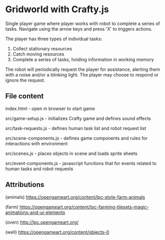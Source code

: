# Gridworld with Crafty.js

Single player game where player works with robot to complete a series of tasks. Navigate using the arrow keys and press 'X' to triggers actions.

The player has three types of individual tasks: 
1) Collect stationary resources
2) Catch moving resources
3) Complete a series of tasks, holding information in working memory

The robot will periodically request the player for assistance, alerting them with a noise and/or a blinking light. The player may choose to respond or ignore the request.

## File content
index.html - open in browser to start game

src/game-setup.js - initializes Crafty game and defines sound effects

src/task-requests.js - defines human task list and robot request list

src/scene-components.js - defines game components and rules for interactions with environment

src/scenes.js - places objects in scene and loads sprite sheets

src/event-components.js - javascript functions that for events related to human tasks and robot requests

## Attributions
(animals)
https://opengameart.org/content/lpc-style-farm-animals

(farm)
https://opengameart.org/content/lpc-farming-tilesets-magic-animations-and-ui-elements

(oven)
http://lpc.opengameart.org/

(well)
https://opengameart.org/content/objects-0


